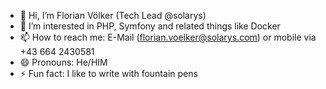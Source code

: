 - 👋 Hi, I’m Florian Völker (Tech Lead @solarys)
- 👀 I’m interested in PHP, Symfony and related things like Docker
- 📫 How to reach me: E-Mail (florian.voelker@solarys.com) or mobile via +43 664 2430581 
- 😄 Pronouns: He/HIM
- ⚡ Fun fact: I like to write with fountain pens

<!---
solarys-florian/solarys-florian is a ✨ special ✨ repository because its `README.md` (this file) appears on your GitHub profile.
You can click the Preview link to take a look at your changes.
--->
